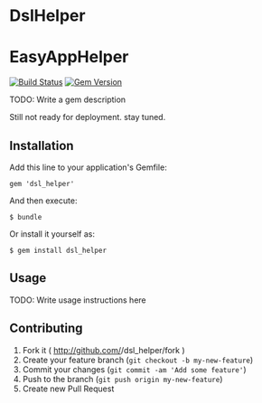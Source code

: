 # DslHelper
# EasyAppHelper

 [![Build Status](https://travis-ci.org/lbriais/dsl_companion.png?branch=master)](https://travis-ci.org/lbriais/dsl_companion)
 [![Gem Version](https://badge.fury.io/rb/dsl_companion.png)](http://badge.fury.io/rb/dsl_companion)
 
TODO: Write a gem description

Still not ready for deployment. stay tuned.

## Installation

Add this line to your application's Gemfile:

    gem 'dsl_helper'

And then execute:

    $ bundle

Or install it yourself as:

    $ gem install dsl_helper

## Usage

TODO: Write usage instructions here

## Contributing

1. Fork it ( http://github.com/<my-github-username>/dsl_helper/fork )
2. Create your feature branch (`git checkout -b my-new-feature`)
3. Commit your changes (`git commit -am 'Add some feature'`)
4. Push to the branch (`git push origin my-new-feature`)
5. Create new Pull Request
